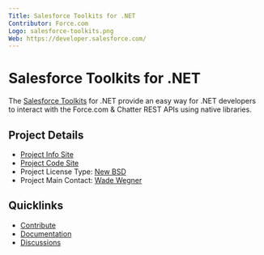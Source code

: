```yaml
---
Title: Salesforce Toolkits for .NET
Contributor: Force.com
Logo: salesforce-toolkits.png
Web: https://developer.salesforce.com/
---
```

# Salesforce Toolkits for .NET

The [Salesforce Toolkits](https://github.com/developerforce/Force.com-Toolkit-for-NET) for .NET provide an easy way for .NET developers to interact with the Force.com & Chatter REST APIs using native libraries.

## Project Details
* [Project Info Site](https://github.com/developerforce/Force.com-Toolkit-for-NET) 
* [Project Code Site](https://github.com/developerforce/Force.com-Toolkit-for-NET) 
* Project License Type: [New BSD](https://github.com/developerforce/Force.com-Toolkit-for-NET/blob/master/LICENSE		)
* Project Main Contact: [Wade Wegner](https://github.com/wadewegner) 

## Quicklinks

* [Contribute](https://github.com/developerforce/Force.com-Toolkit-for-NET#contributing-to-the-repository)
* [Documentation](https://github.com/developerforce/Force.com-Toolkit-for-NET#operations) 
* [Discussions](https://github.com/developerforce/Force.com-Toolkit-for-NET/issues)